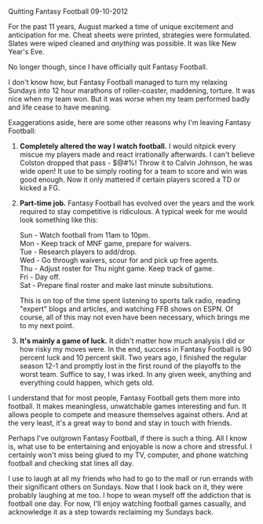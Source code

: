 Quitting Fantasy Football
09-10-2012

For the past 11 years, August marked a time of unique excitement and anticipation for me. Cheat sheets were printed, strategies were formulated. Slates were wiped cleaned and *anything*  was possible. It was like New Year's Eve.

No longer though, since I have officially quit Fantasy Football.

I don't know how, but Fantasy Football managed to turn my relaxing Sundays into 12 hour marathons of roller-coaster, maddening, torture. It was nice when my team won. But it was worse when my team performed badly and life cease to have meaning.

Exaggerations aside, here are some other reasons why I'm leaving Fantasy Football:

1. **Completely altered the way I watch football.** I would nitpick every miscue my players made and react irrationally afterwards. I can't believe Colston dropped that pass - $@#%! Throw it to Calvin Johnson, he was wide open! It use to be simply rooting for a team to score and win was good enough. Now it only mattered if certain players scored a TD or kicked a FG.

2. **Part-time job.** Fantasy Football has evolved over the years and the work required to stay competitive is ridiculous. A typical week for me would look something like this:

    Sun - Watch football from 11am to 10pm.  
    Mon - Keep track of MNF game, prepare for waivers.  
    Tue - Research players to add/drop.  
    Wed - Go through waivers, scour for and pick up free agents.  
    Thu - Adjust roster for Thu night game. Keep track of game.  
    Fri - Day off.  
    Sat - Prepare final roster and make last minute subsitutions.

    This is on top of the time spent listening to sports talk radio, reading "expert" blogs and articles, and watching FFB shows on ESPN. Of course, all of this may not even have been necessary, which brings me to my next point.

3. **It's mainly a game of luck.** It didn't matter how much analysis I did or how risky my moves were. In the end, success in Fantasy Football is 90 percent luck and 10 percent skill. Two years ago, I finished the regular season 12-1 and promptly lost in the first round of the playoffs to the worst team. Suffice to say, I was irked. In any given week, anything and everything could happen, which gets old.

I understand that for most people, Fantasy Football gets them more into football. It makes meaningless, unwatchable games interesting and fun. It allows people to compete and measure themselves against others. And at the very least, it's a great way to bond and stay in touch with friends.

Perhaps I've outgrown Fantasy Football, if there is such a thing. All I know is, what use to be entertaining and enjoyable is now a chore and stressful. I certainly won't miss being glued to my TV, computer, and phone watching football and checking stat lines all day.

I use to laugh at all my friends who had to go to the mall or run errands with their significant others on Sundays. Now that I look back on it, they were probably laughing at me too. I hope to wean myself off the addiction that is football one day. For now, I'll enjoy watching football games casually, and acknowledge it as a step towards reclaiming my Sundays back.

